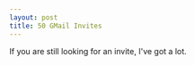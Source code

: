 ```yaml
--- 
layout: post
title: 50 GMail Invites
---
```

If you are still looking for an invite, I've got a lot.
